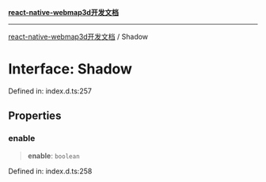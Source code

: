 [**react-native-webmap3d开发文档**](../README.md)

***

[react-native-webmap3d开发文档](../globals.md) / Shadow

# Interface: Shadow

Defined in: index.d.ts:257

## Properties

### enable

> **enable**: `boolean`

Defined in: index.d.ts:258
